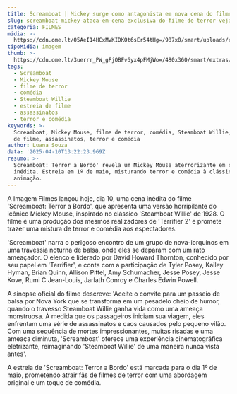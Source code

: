```yaml
---
title: Screamboat | Mickey surge como antagonista em nova cena do filme de terror
slug: screamboat-mickey-ataca-em-cena-exclusiva-do-filme-de-terror-veja
categoria: FILMES
midia: >-
  https://cdn.ome.lt/05AeI14HCxMvKIDKOt6sEr54tHg=/987x0/smart/uploads/conteudo/fotos/scream_RbQrVeF.jpg
tipoMidia: imagem
thumb: >-
  https://cdn.ome.lt/3uerrr_PW_gFjOBFv6yx4pFMjWo=/480x360/smart/extras/conteudos/scream_hfLu1Wl.jpg
tags:
  - Screamboat
  - Mickey Mouse
  - filme de terror
  - comédia
  - Steamboat Willie
  - estreia de filme
  - assassinatos
  - terror e comédia
keywords: >-
  Screamboat, Mickey Mouse, filme de terror, comédia, Steamboat Willie, estreia
  de filme, assassinatos, terror e comédia
author: Luana Souza
data: '2025-04-10T13:22:23.969Z'
resumo: >-
  Screamboat: Terror a Bordo' revela um Mickey Mouse aterrorizante em cena
  inédita. Estreia em 1º de maio, misturando terror e comédia à clássica
  animação.
---
```


A Imagem Filmes lançou hoje, dia 10, uma cena inédita do filme 'Screamboat: Terror a Bordo', que apresenta uma versão horripilante do icônico Mickey Mouse, inspirado no clássico 'Steamboat Willie' de 1928. O filme é uma produção dos mesmos realizadores de 'Terrifier 2' e promete trazer uma mistura de terror e comédia aos espectadores.

'Screamboat' narra o perigoso encontro de um grupo de nova-iorquinos em uma travessia noturna de balsa, onde eles se deparam com um rato ameaçador. O elenco é liderado por David Howard Thornton, conhecido por seu papel em 'Terrifier', e conta com a participação de Tyler Posey, Kailey Hyman, Brian Quinn, Allison Pittel, Amy Schumacher, Jesse Posey, Jesse Kove, Rumi C Jean-Louis, Jarlath Conroy e Charles Edwin Powell.

A sinopse oficial do filme descreve: 'Aceite o convite para um passeio de balsa por Nova York que se transforma em um pesadelo cheio de humor, quando o travesso Steamboat Willie ganha vida como uma ameaça monstruosa. À medida que os passageiros iniciam sua viagem, eles enfrentam uma série de assassinatos e caos causados pelo pequeno vilão. Com uma sequência de mortes impressionantes, muitas risadas e uma ameaça diminuta, 'Screamboat' oferece uma experiência cinematográfica eletrizante, reimaginando 'Steamboat Willie' de uma maneira nunca vista antes'.

A estreia de 'Screamboat: Terror a Bordo' está marcada para o dia 1º de maio, prometendo atrair fãs de filmes de terror com uma abordagem original e um toque de comédia.
